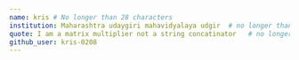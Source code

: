 ```yaml
---
name: kris # No longer than 28 characters
institution: Maharashtra udaygiri mahavidyalaya udgir  # no longer than 58 characters
quote: I am a matrix multiplier not a string concatinator   # no longer than 100 characters, avoid using quotes(") to guarantee the format remains the same.
github_user: kris-0208
---
```

